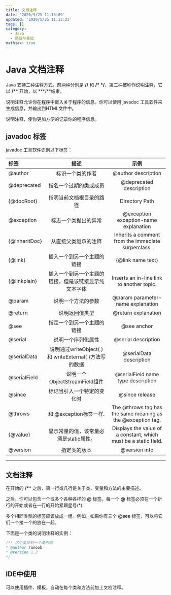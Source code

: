```yaml
---
title: 文档注释
date: '2020/5/25 11:13:09'
updated: '2020/5/25 11:13:23'
tags: []
category:
  - Java
  - 路线与基础
mathjax: true
---
```

# Java 文档注释

<!--more-->
Java 支持三种注释方式。前两种分别是 **//** 和 **/\* \*/**，第三种被称作说明注释，它以 **/\**** 开始，以 ***/**结束。

说明注释允许你在程序中嵌入关于程序的信息。你可以使用 javadoc 工具软件来生成信息，并输出到HTML文件中。

说明注释，使你更加方便的记录你的程序信息。

## javadoc 标签

javadoc 工具软件识别以下标签：

| **标签**      |                        **描述**                        |                           **示例**                           |
| :------------ | :----------------------------------------------------: | :----------------------------------------------------------: |
| @author       |                    标识一个类的作者                    |                     @author description                      |
| @deprecated   |                 指名一个过期的类或成员                 |                   @deprecated description                    |
| {@docRoot}    |                指明当前文档根目录的路径                |                        Directory Path                        |
| @exception    |                  标志一个类抛出的异常                  |            @exception exception-name explanation             |
| {@inheritDoc} |                  从直接父类继承的注释                  |      Inherits a comment from the immediate surperclass.      |
| {@link}       |               插入一个到另一个主题的链接               |                      {@link name text}                       |
| {@linkplain}  |  插入一个到另一个主题的链接，但是该链接显示纯文本字体  |          Inserts an in-line link to another topic.           |
| @param        |                   说明一个方法的参数                   |              @param parameter-name explanation               |
| @return       |                     说明返回值类型                     |                     @return explanation                      |
| @see          |               指定一个到另一个主题的链接               |                         @see anchor                          |
| @serial       |                   说明一个序列化属性                   |                     @serial description                      |
| @serialData   | 说明通过writeObject( ) 和 writeExternal( )方法写的数据 |                   @serialData description                    |
| @serialField  |             说明一个ObjectStreamField组件              |              @serialField name type description              |
| @since        |               标记当引入一个特定的变化时               |                        @since release                        |
| @throws       |                 和 @exception标签一样.                 | The @throws tag has the same meaning as the @exception tag.  |
| {@value}      |         显示常量的值，该常量必须是static属性。         | Displays the value of a constant, which must be a static field. |
| @version      |                      指定类的版本                      |                        @version info                         |

------

## 文档注释

在开始的 **/\**** 之后，第一行或几行是关于类、变量和方法的主要描述。

之后，你可以包含一个或多个各种各样的 **@** 标签。每一个 **@** 标签必须在一个新行的开始或者在一行的开始紧跟星号(*).

多个相同类型的标签应该放成一组。例如，如果你有三个 **@see** 标签，可以将它们一个接一个的放在一起。

下面是一个类的说明注释的实例：

```java
/** 这个类绘制一个条形图 
* @author runoob 
* @version 1.2 
*/
```

## IDE中使用

可以使用插件、模板，自动在每个类和方法前加上文档注释。